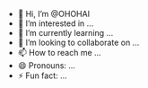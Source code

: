 - 👋 Hi, I’m @OHOHAI
- 👀 I’m interested in ...
- 🌱 I’m currently learning ...
- 💞️ I’m looking to collaborate on ...
- 📫 How to reach me ...
- 😄 Pronouns: ...
- ⚡ Fun fact: ...

<!---
OHOHAI/OHOHAI is a ✨ special ✨ repository because its `README.md` (this file) appears on your GitHub profile.
You can click the Preview link to take a look at your changes.
--->
